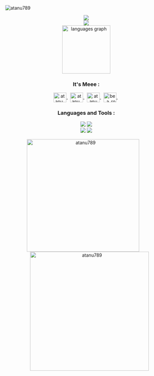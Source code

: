 <p align="left"> 
  <img src="https://komarev.com/ghpvc/?username=atanu789&label=Profile%20views&color=375e97&style=flat" alt="atanu789" /> 
</p>

<div align="center">         
  <img src="https://readme-typing-svg.herokuapp.com?size=32&center=true&vCenter=true&width=622&lines=Hello+there+👋+,+I'm+Atanu+Basak">         
</div>      

<div align="center">        
  <img src="https://readme-typing-svg.herokuapp.com?size=21&center=true&vCenter=true&width=622&lines=An+aspiring+Developer+from+India">  
</div>  
       
<div align="center">  
  <img src="https://github-readme-stats.vercel.app/api/top-langs?username=Atanu789&locale=en&hide_title=false&layout=compact&card_width=320&langs_count=5&theme=dracula&hide_border=false" height="150" alt="languages graph"  /> 
</div>

<h3 align="center">It's Meee :</h3>
  
<div align="center">
  <a href="https://codeforces.com/profile/atanu_09" target="blank">
    <img align="center" src="https://raw.githubusercontent.com/rahuldkjain/github-profile-readme-generator/master/src/images/icons/Social/codeforces.svg" alt="atanu_09" height="30" width="40" />
  </a>&nbsp;
  <a href="https://www.codechef.com/users/atanu_09" target="blank">
    <img align="center" src="https://cdn.jsdelivr.net/npm/simple-icons@3.1.0/icons/codechef.svg" alt="atanu_09" height="30" width="40" />
  </a>&nbsp;
  <a href="https://linkedin.com/in/atanu basak" target="blank">
    <img align="center" src="https://raw.githubusercontent.com/rahuldkjain/github-profile-readme-generator/master/src/images/icons/Social/linked-in-alt.svg" alt="atanu basak" height="30" width="40" />
  </a>&nbsp;
  <a href="https://instagram.com/be_a_rook" target="blank">
    <img align="center" src="https://raw.githubusercontent.com/rahuldkjain/github-profile-readme-generator/master/src/images/icons/Social/instagram.svg" alt="be_a_rook" height="30" width="40" />
  </a>&nbsp;
</div>

<h3 align="center">Languages and Tools :</h3>

<div align="center">
  <img src="https://skillicons.dev/icons?i=c,cpp,html,css,javascript,typescript,nodejs,react,github,vscode,tailwind,figma,firebase,prisma" />
  <img src="https://skillicons.dev/icons?i=androidstudio" />
</div>

<div align="center">
  <img src="https://img.shields.io/badge/React_Native-20232A?style=for-the-badge&logo=react&logoColor=61DAFB" />
  <img src="https://img.shields.io/badge/Expo-000020?style=for-the-badge&logo=expo&logoColor=white" />
</div>

<br/>

<div align="center">
  <img align="center" src="https://github-readme-stats.vercel.app/api?username=atanu789&show_icons=true&locale=en&theme=dracula" alt="atanu789" width="350" style="margin-right: 20px;" /> 
  <img align="center" src="https://github-readme-streak-stats.herokuapp.com/?user=atanu789&theme=dracula" alt="atanu789" width="370" style="margin-left: 20px;" />
</div>
